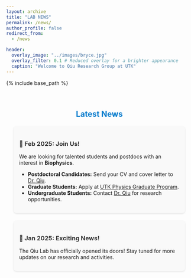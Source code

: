 ```yaml
---
layout: archive
title: "LAB NEWS"
permalink: /news/
author_profile: false
redirect_from:
  - /news

header:
  overlay_image: "../images/bryce.jpg"
  overlay_filter: 0.1 # Reduced overlay for a brighter appearance
  caption: "Welcome to Qiu Research Group at UTK"
---
```


{% include base_path %}

<!-- Lab News Section -->
<div style="max-width: 800px; margin: 0 auto; padding: 20px;">
  
  <h2 style="text-align: center; color: #007acc; font-weight: bold;">Latest News</h2>
  
  <!-- February 2025 -->
  <div style="background: #f9f9f9; padding: 15px; border-radius: 8px; margin-top: 20px; box-shadow: 0 2px 4px rgba(0,0,0,0.1);">
    <h3 style="color: #333;">📢 Feb 2025: Join Us!</h3>
    <p>We are looking for talented students and postdocs with an interest in <b>Biophysics</b>.</p>
    <ul>
      <li><b>Postdoctoral Candidates:</b> Send your CV and cover letter to <a href="mailto:yuqingqiu@utk.edu">Dr. Qiu</a>.</li>
      <li><b>Graduate Students:</b> Apply at <a href="https://physics.utk.edu/graduate/join-our-program/" target="_blank">UTK Physics Graduate Program</a>.</li>
      <li><b>Undergraduate Students:</b> Contact <a href="mailto:yuqingqiu@utk.edu">Dr. Qiu</a> for research opportunities.</li>
    </ul>
  </div>
  
  <!-- January 2025 -->
  <div style="background: #f9f9f9; padding: 15px; border-radius: 8px; margin-top: 20px; box-shadow: 0 2px 4px rgba(0,0,0,0.1);">
    <h3 style="color: #333;">🎉 Jan 2025: Exciting News!</h3>
    <p>The Qiu Lab has officially opened its doors! Stay tuned for more updates on our research and activities.</p>
  </div>

</div>

